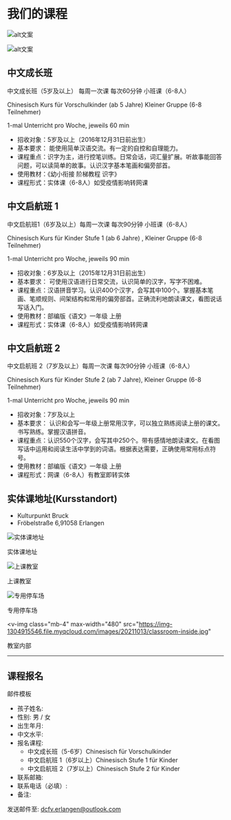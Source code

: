 # 我们的课程

<section class="v-imgresponse-2 mb-4">

![alt文案](https://img-1304915546.file.myqcloud.com/images/20220301/lesson1.jpg)

![alt文案](https://img-1304915546.file.myqcloud.com/images/20220301/lesson2.jpg)

</section>

## 中文成长班

中文成长班（5岁及以上） 每周一次课  每次60分钟  小班课（6-8人）

Chinesisch Kurs für Vorschulkinder (ab 5 Jahre) Kleiner Gruppe (6-8 Teilnehmer)

1-mal Unterricht pro Woche, jeweils 60 min

- 招收对象：5岁及以上（2016年12月31日前出生）
- 基本要求： 能使用简单汉语交流。有一定的自控和自理能力。
- 课程重点：识字为主，进行控笔训练。日常会话，词汇量扩展。听故事能回答问题，可以读简单的故事。认识汉字基本笔画和偏旁部首。
- 使用教材：《幼小衔接 阶梯教程 识字》
- 课程形式：实体课（6-8人）如受疫情影响转网课

## 中文启航班 1

中文启航班1（6岁及以上）每周一次课 每次90分钟  小班课（6-8人）

Chinesisch Kurs für Kinder Stufe 1 (ab 6 Jahre) , Kleiner Gruppe (6-8 Teilnehmer)

1-mal Unterricht pro Woche, jeweils 90 min

- 招收对象：6岁及以上（2015年12月31日前出生）
- 基本要求： 可使用汉语进行日常交流，认识简单的汉字，写字不困难。
- 课程重点：汉语拼音学习。认识400个汉字，会写其中100个。掌握基本笔画、笔顺规则、间架结构和常用的偏旁部首。正确流利地朗读课文，看图说话写话入门。
- 使用教材：部编版《语文》一年级 上册
- 课程形式：实体课（6-8人）如受疫情影响转网课

## 中文启航班 2

中文启航班 2（7岁及以上）每周一次课 每次90分钟 小班课（6-8人）

Chinesisch Kurs für Kinder Stufe 2 (ab 7 Jahre), Kleiner Gruppe (6-8 Teilnehmer)

1-mal Unterricht pro Woche, jeweils 90 min

- 招收对象：7岁及以上
- 基本要求： 认识和会写一年级上册常用汉字，可以独立熟练阅读上册的课文。书写熟练。掌握汉语拼音。
- 课程重点：认识550个汉字，会写其中250个。带有感情地朗读课文。在看图写话中运用和阅读生活中学到的词语。根据表达需要，正确使用常用标点符号。
- 使用教材：部编版《语文》一年级 上册
- 课程形式：网课（6-8人）有教室即转实体

## 实体课地址(Kursstandort)

- Kulturpunkt Bruck
- Fröbelstraße 6,91058 Erlangen

![实体课地址](https://img-1304915546.file.myqcloud.com/images/20211013/address.jpg)

实体课地址

![上课教室](https://img-1304915546.file.myqcloud.com/images/20211013/classroom-outside.jpg)

上课教室

![专用停车场](https://img-1304915546.file.myqcloud.com/images/20211013/parking-lot.jpg)

专用停车场

<v-img
  class="mb-4"
  max-width="480"
  src="https://img-1304915546.file.myqcloud.com/images/20211013/classroom-inside.jpg"
></v-img>

教室内部

------

## 课程报名

邮件模板

- 孩子姓名:
- 性别: 男 / 女
- 出生年月:
- 中文水平:
- 报名课程:
  - 中文成长班（5-6岁）Chinesisch für Vorschulkinder
  - 中文启航班 1（6岁以上）Chinesisch Stufe 1 für Kinder
  - 中文启航班 2（7岁以上）Chinesisch Stufe 2 für Kinder
- 联系邮箱:
- 联系电话（必填）:
- 备注:

发送邮件至: [dcfv.erlangen@outlook.com](mailto:dcfv.erlangen@outlook.com)
